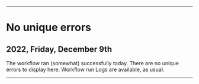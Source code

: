 
***

# No unique errors

## 2022, Friday, December 9th

The workflow ran (somewhat) successfully today. There are no unique errors to display here. Workflow run Logs are available, as usual.

***
